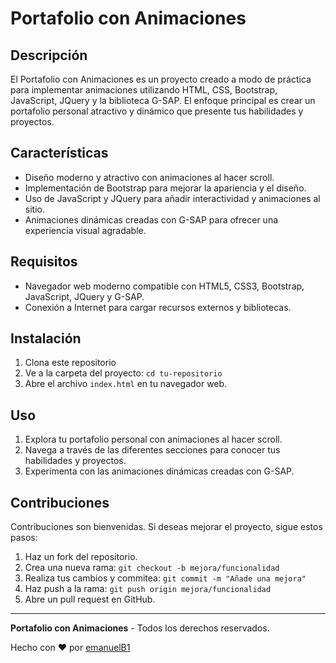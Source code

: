 # Portafolio con Animaciones

## Descripción

El Portafolio con Animaciones es un proyecto creado a modo de práctica para implementar animaciones utilizando HTML, CSS, Bootstrap, JavaScript, JQuery y la biblioteca G-SAP. El enfoque principal es crear un portafolio personal atractivo y dinámico que presente tus habilidades y proyectos.


## Características

- Diseño moderno y atractivo con animaciones al hacer scroll.
- Implementación de Bootstrap para mejorar la apariencia y el diseño.
- Uso de JavaScript y JQuery para añadir interactividad y animaciones al sitio.
- Animaciones dinámicas creadas con G-SAP para ofrecer una experiencia visual agradable.

## Requisitos

- Navegador web moderno compatible con HTML5, CSS3, Bootstrap, JavaScript, JQuery y G-SAP.
- Conexión a Internet para cargar recursos externos y bibliotecas.

## Instalación

1. Clona este repositorio
2. Ve a la carpeta del proyecto: `cd tu-repositorio`
3. Abre el archivo `index.html` en tu navegador web.

## Uso

1. Explora tu portafolio personal con animaciones al hacer scroll.
2. Navega a través de las diferentes secciones para conocer tus habilidades y proyectos.
3. Experimenta con las animaciones dinámicas creadas con G-SAP.

## Contribuciones

Contribuciones son bienvenidas. Si deseas mejorar el proyecto, sigue estos pasos:

1. Haz un fork del repositorio.
2. Crea una nueva rama: `git checkout -b mejora/funcionalidad`
3. Realiza tus cambios y commitea: `git commit -m "Añade una mejora"`
4. Haz push a la rama: `git push origin mejora/funcionalidad`
5. Abre un pull request en GitHub.

---

**Portafolio con Animaciones** - Todos los derechos reservados.

Hecho con ❤️ por [emanuelB1](https://github.com/emanuelB1)

